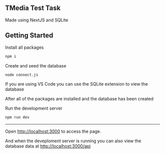 ## TMedia Test Task

Made using NextJS and SQLite

## Getting Started

Install all packages

```bash
npm i
```

Create and seed the database

```bash
node connect.js
```

If you are using VS Code you can use the SQLite extension to view the database

After all of the packages are installed and the database has been created

Run the development server

```bash
npm run dev
```

---

Open [http://localhost:3000](http://localhost:3000) to access the page.

And when the deveploment server is running you can also view the database data at [http://localhost:3000/api](http://localhost:3000/api)
